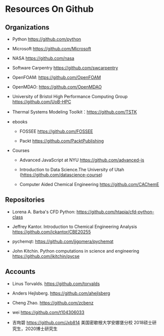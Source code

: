 # Resources On Github

## Organizations

* Python https://github.com/python

* Microsoft https://github.com/Microsoft

* NASA https://github.com/nasa

* Software Carpentry https://github.com/swcarpentry

* OpenFOAM: https://github.com/OpenFOAM

* OpenMDAO:  https://github.com/OpenMDAO

* University of Bristol High Performance Computing Group https://github.com/UoB-HPC

* Thermal Systems Modeling Toolkit：https://github.com/TSTK

* ebooks

   * FOSSEE https://github.com/FOSSEE

   * Packt https://github.com/PacktPublishing

* Courses 

  * Advanced JavaScript at NYU https://github.com/advanced-js

  * Introduction to Data Science.The University of Utah (https://github.com/datascience-course)

  * Computer Aided Chemical Engineering https://github.com/CAChemE

## Repositories

* Lorena A. Barba's CFD Python: https://github.com/htapia/cfd-python-class

* Jeffrey Kantor. Introduction to Chemical Engineering Analysis https://github.com/jckantor/CBE20255

* pychemqt: https://github.com/jjgomera/pychemqt

* John Kitchin. Python computations in science and engineering  https://github.com/jkitchin/pycse

## Accounts

* Linus Torvalds. https://github.com/torvalds

* Anders Hejlsberg. https://github.com/ahejlsberg

* Cheng Zhao. https://github.com/zcbenz

* wei https://github.com/t104306033

* 吉珣碧 https://github.com/Jxb814  美国密歇根大学安娜堡分校 2018硕士研究生，2020博士研究生
